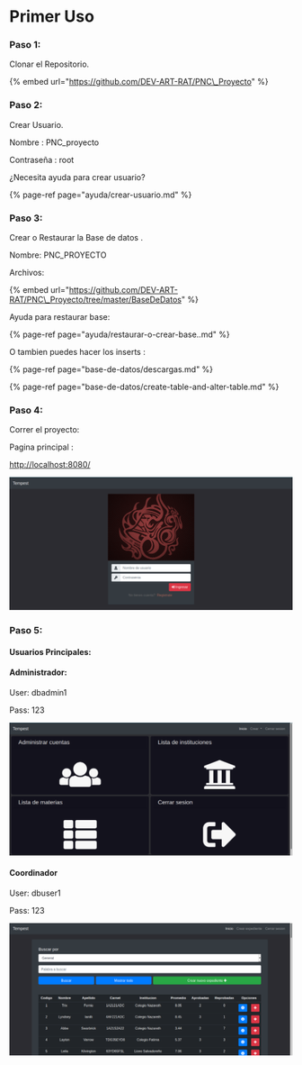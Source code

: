 # Primer Uso

### Paso 1:

Clonar el Repositorio.

{% embed url="https://github.com/DEV-ART-RAT/PNC\_Proyecto" %}

### Paso 2:

Crear Usuario.

Nombre : PNC\_proyecto

Contraseña : root

¿Necesita ayuda para crear usuario?

{% page-ref page="ayuda/crear-usuario.md" %}

### Paso 3:

Crear o Restaurar la Base de datos .

Nombre: PNC\_PROYECTO

Archivos:

{% embed url="https://github.com/DEV-ART-RAT/PNC\_Proyecto/tree/master/BaseDeDatos" %}

Ayuda para restaurar base:

{% page-ref page="ayuda/restaurar-o-crear-base..md" %}

O tambien puedes hacer los inserts :

{% page-ref page="base-de-datos/descargas.md" %}

{% page-ref page="base-de-datos/create-table-and-alter-table.md" %}

### Paso 4:

Correr el proyecto:

Pagina principal :

[http://localhost:8080/](http://localhost:8080/)

![](.gitbook/assets/imagen.png)

### Paso 5:

#### Usuarios Principales:

#### Administrador:

User:            dbadmin1

Pass:            123

![](.gitbook/assets/imagen%20%286%29.png)

#### Coordinador

User:            dbuser1

Pass:            123

![](.gitbook/assets/imagen%20%287%29.png)





